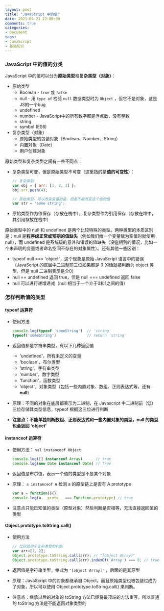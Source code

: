 ```yaml
---
layout: post
title: "JavaScript 中的值"
date: 2021-04-21 22:00:00
comments: true
categories: 
- Document
tags:
- JavaScript
- 基础知识
---
```


### JavaScript 中的值的分类

JavaScript 中的值可以分为**原始类型**和**复杂类型（对象）**：

- 原始类型
    - Boolean - `true` 或 `false`
    - null - 用 `type of` 检验 `null` 数据类型时为 `Object` ，但它不是对象，这是JS的一个bug
    - undefined
    - number - JavaScript中的所有数字都是浮点数，没有整数
    - string
    - symbol (ES6)
- 复杂类型（对象）
    - 原始类型的包装对象（Boolean、Number、String）
    - 内置对象（Date）
    - 用户创建对象

<!-- more -->

原始类型和复杂类型之间有一些不同点：

- 复杂类型可变，但是原始类型不可变（这里指的是**值的可变性**）：
    
    ```jsx
    // 复杂类型
    var obj = { arr: [1, 2, 3] };
    obj.arr.push(4);
    
    // 原始类型，可以改变变量的值，但是不能改变这个值的值
    var str = 'some string';
    ```
    
- 原始类型作为值保存（存放在栈中），复杂类型作为引用保存（存放在堆中，其引用存放在栈中）

原始类型中的 null 和 undefined 是两个比较特殊的类型。两种类型的本质区别是：null 是**程序级正常或预期的值缺失**（例如我们给一个变量赋为空值时就使用null），而 undefined 是系统级的意外和错误的值缺失（没逾期到的情况，比如一个未声明的变量或者命名空间不存在的对象属性）。还有其他一些区别：

- typeof null === 'object'，这个现象是原始 JavaScript 语言中的错误（JavaScript 的底层中二进制前三位如果都是 0 的话就被判断为 object 类型，但是 null 二进制表示是全0）
- null == undefined 返回 true，但是 null === undefined 返回 false
- null 可以进行递增递减（null 相当于一个介于0和1之间的值）

### 怎样判断值的类型

#### typeof 运算符

- 使用方法
    
    ```jsx
    console.log(typeof 'someString')  // 'string'
    typeof('someString')              // return 'string'
    ```
    
- 返回值都是字符串类型，有以下几种返回值
    - 'undefined'，所有未定义的变量
    - 'boolean'，布尔类型
    - 'string'，字符串类型
    - 'number'，数字类型
    - 'function'，函数类型
    - 'object'，对象类型（包括一些内置对象、数组、正则表达式等，还有 **null**）
- 原理：不同的对象在底层都表示为二进制，在 Javascript 中二进制前（低）三位存储其类型信息，typeof 根据这三位进行判断
- **注意点：不能单独判断数组、正则表达式和一些内置对象的类型，null 的类型也会返回 'object'**

#### instanceof 运算符

- 使用方法： `val instanceof Object`
    
    ```jsx
    console.log([] instanceof Array)      // true
    console.log(new Date instanceof Date) // true
    ```
    
- 返回值是布尔值，表示一个值的类型是不是某个对象
- 原理： `a instanceof A` 检测 a 的原型链上是否有 A.prototype
    
    ```jsx
    var a = function(){}
    console.log(a.__proto__ === Function.prototype) // true
    ```
    
- 注意点只能已知值的类型（原型对象）然后判断是否相等，无法直接返回值的类型

#### Object.prototype.toString.call()

- 使用方法
    
    ```jsx
    // 比较适用于复杂类型的判断
    var arr=[1, 2];
    Object.prototype.toString.call(arr); // "[object Array]"
    Object.prototype.toString.call(arr).indexOf('Array') === 8; // true 
    ```
    
- 返回值是字符串类型，格式为 `'[object Array]'` ，后面的是其原型
- 原理：JavaScript 中的对象都继承自 Object，而且原始类型也被包装过成为了对象，所以可以使用 Object.prototype.toString.call() 来判断。
- 注意点：继承过后的对象的 toString 方法已经将最顶端的方法重写，所以普通的 toString 方法是不能返回对象类型的